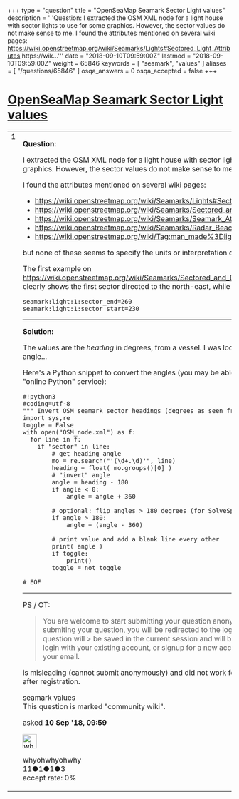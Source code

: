 +++
type = "question"
title = "OpenSeaMap Seamark Sector Light values"
description = '''Question: I extracted the OSM XML node for a light house with sector lights to use for some graphics. However, the sector values do not make sense to me. I found the attributes mentioned on several wiki pages:  https://wiki.openstreetmap.org/wiki/Seamarks/Lights#Sectored_Light_Attributes https://wik...'''
date = "2018-09-10T09:59:00Z"
lastmod = "2018-09-10T09:59:00Z"
weight = 65846
keywords = [ "seamark", "values" ]
aliases = [ "/questions/65846" ]
osqa_answers = 0
osqa_accepted = false
+++

<div class="headNormal">

# [OpenSeaMap Seamark Sector Light values](/questions/65846/openseamap-seamark-sector-light-values)

</div>

<div id="main-body">

<div id="askform">

<table id="question-table" style="width:100%;">
<colgroup>
<col style="width: 50%" />
<col style="width: 50%" />
</colgroup>
<tbody>
<tr>
<td style="width: 30px; vertical-align: top"><div class="vote-buttons">
<span id="post-65846-upvote" class="ajax-command post-vote up" rel="nofollow" title="I like this post (click again to cancel)"> </span>
<div id="post-65846-score" class="post-score" title="current number of votes">
1
</div>
<span id="post-65846-downvote" class="ajax-command post-vote down" rel="nofollow" title="I dont like this post (click again to cancel)"> </span> <span id="favorite-mark" class="ajax-command favorite-mark" rel="nofollow" title="mark/unmark this question as favorite (click again to cancel)"> </span>
<div id="favorite-count" class="favorite-count">
&#10;</div>
</div></td>
<td><div id="item-right">
<div class="question-body">
<p><strong>Question:</strong></p>
<p>I extracted the OSM XML node for a light house with sector lights to use for some graphics. However, the sector values do not make sense to me.</p>
<p>I found the attributes mentioned on several wiki pages:</p>
<ul>
<li><a href="https://wiki.openstreetmap.org/wiki/Seamarks/Lights#Sectored_Light_Attributes">https://wiki.openstreetmap.org/wiki/Seamarks/Lights#Sectored_Light_Attributes</a></li>
<li><a href="https://wiki.openstreetmap.org/wiki/Seamarks/Sectored_and_Directional_Lights">https://wiki.openstreetmap.org/wiki/Seamarks/Sectored_and_Directional_Lights</a></li>
<li><a href="https://wiki.openstreetmap.org/wiki/Seamarks/Seamark_Attributes">https://wiki.openstreetmap.org/wiki/Seamarks/Seamark_Attributes</a></li>
<li><a href="https://wiki.openstreetmap.org/wiki/Seamarks/Radar_Beacons">https://wiki.openstreetmap.org/wiki/Seamarks/Radar_Beacons</a></li>
<li><a href="https://wiki.openstreetmap.org/wiki/Tag:man_made%3Dlighthouse">https://wiki.openstreetmap.org/wiki/Tag:man_made%3Dlighthouse</a></li>
</ul>
<p>but none of these seems to specify the units or interpretation of the values.</p>
<p>The first example on <a href="https://wiki.openstreetmap.org/wiki/Seamarks/Sectored_and_Directional_Lights">https://wiki.openstreetmap.org/wiki/Seamarks/Sectored_and_Directional_Lights</a> clearly shows the first sector directed to the north-east, while its values are:</p>
<pre><code>seamark:light:1:sector_end=260
seamark:light:1:sector_start=230</code></pre>
<hr />
<strong>Solution:</strong>
<p>The values are the <em>heading</em> in degrees, from a vessel. I was looking for the opposite angle...</p>
<p>Here's a Python snippet to convert the angles (you may be able to run this on an "online Python" service):</p>
<pre><code>#!python3
#coding=utf-8
&quot;&quot;&quot; Invert OSM seamark sector headings (degrees as seen from light)&quot;&quot;&quot;
import sys,re
toggle = False
with open(&quot;OSM_node.xml&quot;) as f:
  for line in f:
    if &quot;sector&quot; in line:
        # get heading angle
        mo = re.search(&quot;&#39;(\d+.\d)&#39;&quot;, line)
        heading = float( mo.groups()[0] )
        # &quot;invert&quot; angle
        angle = heading - 180
        if angle &lt; 0:
            angle = angle + 360
&#10;        # optional: flip angles &gt; 180 degrees (for SolveSpace CAD)
        if angle &gt; 180:
            angle = (angle - 360)
&#10;        # print value and add a blank line every other
        print( angle )
        if toggle:
            print()
        toggle = not toggle
&#10;# EOF</code></pre>
<hr />
PS / OT:
<blockquote>
<p>You are welcome to start submitting your question anonymously. After submiting your question, you will be redirected to the login/signup page. Your question will &gt; be saved in the current session and will be published after you login with your existing account, or signup for a new account and validate your email.</p>
</blockquote>
<p>is misleading (cannot submit anonymously) and did not work for me / question lost after registration.</p>
</div>
<div id="question-tags" class="tags-container tags">
<span class="post-tag tag-link-seamark" rel="tag" title="see questions tagged &#39;seamark&#39;">seamark</span> <span class="post-tag tag-link-values" rel="tag" title="see questions tagged &#39;values&#39;">values</span>
</div>
<div id="question-controls" class="post-controls">
<div class="community-wiki">
This question is marked "community wiki".
</div>
</div>
<div class="post-update-info-container">
<div class="post-update-info post-update-info-user">
<p>asked <strong>10 Sep '18, 09:59</strong></p>
<img src="https://secure.gravatar.com/avatar/adc7ce295a9d3fae8c7bacf57937a8be?s=32&amp;d=identicon&amp;r=g" class="gravatar" width="32" height="32" alt="whyohwhyohwhy&#39;s gravatar image" />
<p><span>whyohwhyohwhy</span><br />
<span class="score" title="11 reputation points">11</span><span title="1 badges"><span class="badge1">●</span><span class="badgecount">1</span></span><span title="1 badges"><span class="silver">●</span><span class="badgecount">1</span></span><span title="3 badges"><span class="bronze">●</span><span class="badgecount">3</span></span><br />
<span class="accept_rate" title="Rate of the user&#39;s accepted answers">accept rate:</span> <span title="whyohwhyohwhy has no accepted answers">0%</span></p>
</div>
</div>
<div id="comments-container-65846" class="comments-container">
&#10;</div>
<div id="comment-tools-65846" class="comment-tools">
&#10;</div>
<div class="clear">
&#10;</div>
<div id="comment-65846-form-container" class="comment-form-container">
&#10;</div>
<div class="clear">
&#10;</div>
</div></td>
</tr>
</tbody>
</table>

</div>

</div>

